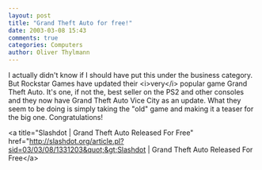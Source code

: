 ```yaml
---
layout: post
title: "Grand Theft Auto for free!"
date: 2003-03-08 15:43
comments: true
categories: Computers
author: Oliver Thylmann
---
```



I actually didn't know if I should have put this under the business category. But Rockstar Games have updated their &lt;i&gt;very&lt;/i&gt; popular game Grand Theft Auto. It's one, if not the, best seller on the PS2 and other consoles and they now have Grand Theft Auto Vice City as an update. What they seem to be doing is simply taking the &quot;old&quot; game and making it a teaser for the big one. Congratulations! 

&lt;a title=&quot;Slashdot | Grand Theft Auto Released For Free&quot; href=&quot;http://slashdot.org/article.pl?sid=03/03/08/1331203&quot;&gt;Slashdot | Grand Theft Auto Released For Free&lt;/a&gt;


